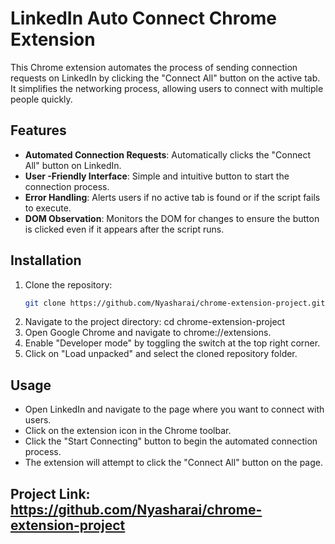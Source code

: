 # LinkedIn Auto Connect Chrome Extension

This Chrome extension automates the process of sending connection requests on LinkedIn by clicking the "Connect All" button on the active tab. It simplifies the networking process, allowing users to connect with multiple people quickly.

## Features

- **Automated Connection Requests**: Automatically clicks the "Connect All" button on LinkedIn.
- **User -Friendly Interface**: Simple and intuitive button to start the connection process.
- **Error Handling**: Alerts users if no active tab is found or if the script fails to execute.
- **DOM Observation**: Monitors the DOM for changes to ensure the button is clicked even if it appears after the script runs.

## Installation

1. Clone the repository:
   ```bash
   git clone https://github.com/Nyasharai/chrome-extension-project.git

2. Navigate to the project directory: cd chrome-extension-project
3. Open Google Chrome and navigate to chrome://extensions.
4. Enable "Developer mode" by toggling the switch at the top right corner.
5. Click on "Load unpacked" and select the cloned repository folder.

## Usage
- Open LinkedIn and navigate to the page where you want to connect with users.
- Click on the extension icon in the Chrome toolbar.
- Click the "Start Connecting" button to begin the automated connection process.
- The extension will attempt to click the "Connect All" button on the page.

## Project Link: https://github.com/Nyasharai/chrome-extension-project
